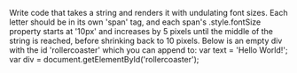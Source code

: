 Write code that takes a string and renders it with undulating font sizes. 
Each letter should be in its own 'span' tag, and each span's .style.fontSize property
starts at '10px' and increases by 5 pixels until the middle of the string is reached,
before shrinking back to 10 pixels. Below is an empty div with the id 'rollercoaster' 
which you can append to: 
var text = 'Hello World!';
var div = document.getElementById('rollercoaster');
